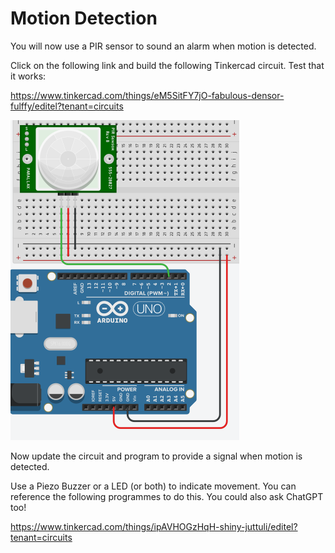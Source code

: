 # Motion Detection

You will now use a PIR sensor to sound an alarm when motion is detected.

Click on the following link and build the following Tinkercad circuit. Test that it works:

https://www.tinkercad.com/things/eM5SitFY7jO-fabulous-densor-fulffy/editel?tenant=circuits

<img src="./img/image-20230203010010955.png" alt="image-20230203010010955" style="zoom:50%;" />

Now update the circuit and program to provide a signal when motion is detected. 

Use a Piezo Buzzer or a LED (or both) to indicate movement. You can reference the following programmes to do this. You could also ask ChatGPT too!

https://www.tinkercad.com/things/ipAVHOGzHqH-shiny-juttuli/editel?tenant=circuits

